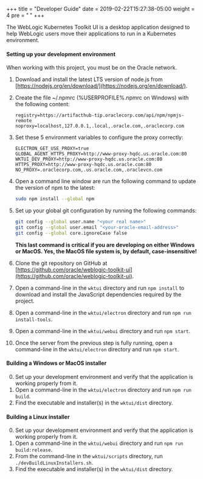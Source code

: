+++
title = "Developer Guide"
date = 2019-02-22T15:27:38-05:00
weight = 4
pre = "<b> </b>"
+++




The WebLogic Kubernetes Toolkit UI is a desktop application designed to help WebLogic users move their applications to run in a Kubernetes environment.

#### Setting up your development environment
When working with this project, you must be on the Oracle network.

1. Download and install the latest LTS version of node.js from [https://nodejs.org/en/download/](https://nodejs.org/en/download/).
2. Create the file ~/.npmrc (%USERPROFILE%\.npmrc on Windows) with the following content:
   ```
   registry=https://artifacthub-tip.oraclecorp.com/api/npm/npmjs-remote
   noproxy=localhost,127.0.0.1,.local,.oracle.com,.oraclecorp.com
   ```
3. Set these 5 environment variables to configure the proxy correctly:
   ```
   ELECTRON_GET_USE_PROXY=true
   GLOBAL_AGENT_HTTPS_PROXY=http://www-proxy-hqdc.us.oracle.com:80
   WKTUI_DEV_PROXY=http://www-proxy-hqdc.us.oracle.com:80
   HTTPS_PROXY=http://www-proxy-hqdc.us.oracle.com:80
   NO_PROXY=.oraclecorp.com,.us.oracle.com,.oraclevcn.com
   ```
4. Open a command line window are run the following command to update the version of npm to the latest:
   ```bash
   sudo npm install --global npm
   ```
5. Set up your global git configuration by running the following commands:
   ```bash
   git config --global user.name "<your real name>"
   git config --global user.email "<your-oracle-email-address>"
   git config --global core.ignoreCase false
   ```
   **This last command is critical if you are developing on either Windows or MacOS.  Yes, the MacOS file system
   is, by default, case-insensitive!**


6. Clone the git repository on GitHub at [https://github.com/oracle/weblogic-toolkit-ui](https://github.com/oracle/weblogic-toolkit-ui).
7. Open a command-line in the `wktui` directory and run `npm install` to download and install the JavaScript dependencies required by the project.
8. Open a command-line in the `wktui/electron` directory and run `npm run install-tools`.
9. Open a command-line in the `wktui/webui` directory and run `npm start`.
10. Once the server from the previous step is fully running, open a command-line in the `wktui/electron` directory and run `npm start`.

#### Building a Windows or MacOS installer
0. Set up your development environment and verify that the application is working properly from it.
1. Open a command-line in the `wktui/electron` directory and run `npm run build`.
2. Find the executable and installer(s) in the `wktui/dist` directory.

#### Building a Linux installer
0. Set up your development environment and verify that the application is working properly from it.
1. Open a command-line in the `wktui/webui` directory and run `npm run build:release`.
2. From the command-line in the `wktui/scripts` directory, run `./devBuildLinuxInstallers.sh`.
3. Find the executable and installer(s) in the `wktui/dist` directory.
